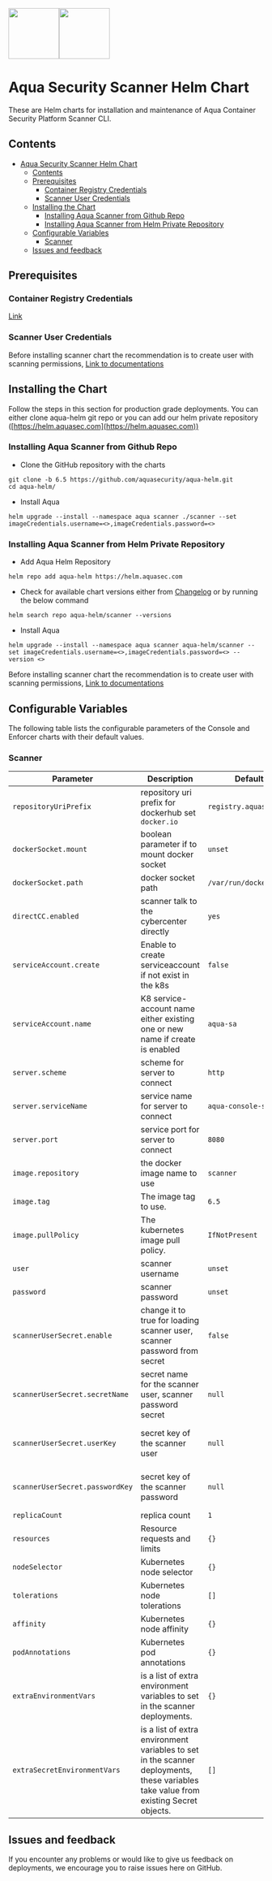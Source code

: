 <img src="https://avatars3.githubusercontent.com/u/12783832?s=200&v=4" height="100" width="100" /><img src="https://avatars3.githubusercontent.com/u/15859888?s=200&v=4" width="100" height="100"/>

# Aqua Security Scanner Helm Chart

These are Helm charts for installation and maintenance of Aqua Container Security Platform Scanner CLI.

## Contents

- [Aqua Security Scanner Helm Chart](#aqua-security-scanner-helm-chart)
  - [Contents](#contents)
  - [Prerequisites](#prerequisites)
    - [Container Registry Credentials](#container-registry-credentials)
    - [Scanner User Credentials](#scanner-user-credentials)
  - [Installing the Chart](#installing-the-chart)
    - [Installing Aqua Scanner from Github Repo](#installing-aqua-scanner-from-github-repo)
    - [Installing Aqua Scanner from Helm Private Repository](#installing-aqua-scanner-from-helm-private-repository)
  - [Configurable Variables](#configurable-variables)
    - [Scanner](#scanner)
  - [Issues and feedback](#issues-and-feedback)

## Prerequisites

### Container Registry Credentials

[Link](../docs/imagepullsecret.md)

### Scanner User Credentials

Before installing scanner chart the recommendation is to create user with scanning permissions, [Link to documentations](https://docs.aquasec.com/docs/add-scanners#section-add-a-scanner-user)

## Installing the Chart
Follow the steps in this section for production grade deployments. You can either clone aqua-helm git repo or you can add our helm private repository ([https://helm.aquasec.com](https://helm.aquasec.com))

### Installing Aqua Scanner from Github Repo

* Clone the GitHub repository with the charts

```shell
git clone -b 6.5 https://github.com/aquasecurity/aqua-helm.git
cd aqua-helm/
```


* Install Aqua

```shell
helm upgrade --install --namespace aqua scanner ./scanner --set imageCredentials.username=<>,imageCredentials.password=<>
```

### Installing Aqua Scanner from Helm Private Repository

* Add Aqua Helm Repository
```shell
helm repo add aqua-helm https://helm.aquasec.com
```

* Check for available chart versions either from [Changelog](./CHANGELOG.md) or by running the below command
```shell
helm search repo aqua-helm/scanner --versions
```

* Install Aqua

```shell
helm upgrade --install --namespace aqua scanner aqua-helm/scanner --set imageCredentials.username=<>,imageCredentials.password=<> --version <>
```


Before installing scanner chart the recommendation is to create user with scanning permissions, [Link to documentations](https://docs.aquasec.com/docs/add-scanners#section-add-a-scanner-user)

## Configurable Variables

The following table lists the configurable parameters of the Console and Enforcer charts with their default values.

### Scanner

Parameter | Description | Default| Mandatory 
--------- | ----------- | ------- | ------- 
`repositoryUriPrefix` | repository uri prefix for dockerhub set `docker.io` | `registry.aquasec.com`| `YES` 
`dockerSocket.mount` | boolean parameter if to mount docker socket | `unset`| `NO` 
`dockerSocket.path` | docker socket path | `/var/run/docker.sock`| `NO` 
`directCC.enabled` | scanner talk to the cybercenter directly | `yes`| `NO` 
`serviceAccount.create` | Enable to create serviceaccount if not exist in the k8s | `false`| `NO`
`serviceAccount.name` | K8 service-account name either existing one or new name if create is enabled | `aqua-sa`  | `YES`
`server.scheme` | scheme for server to connect | `http`| `NO`
`server.serviceName` | service name for server to connect | `aqua-console-svc`| `YES` 
`server.port` | service port for server to connect | `8080`| `YES` 
`image.repository` | the docker image name to use | `scanner`| `YES` 
`image.tag` | The image tag to use. | `6.5`| `YES`
`image.pullPolicy` | The kubernetes image pull policy. | `IfNotPresent`| `NO` 
`user` | scanner username | `unset`| `YES` 
`password` | scanner password | `unset`| `YES` 
`scannerUserSecret.enable` | change it to true for loading scanner user, scanner password from secret | `false` | `YES` <br /> `If password is not declared`
`scannerUserSecret.secretName` | secret name for the scanner user, scanner password secret | `null` | `YES` <br /> `If password is not declared`
`scannerUserSecret.userKey` | secret key of the scanner user | `null` | `YES` <br /> `If password is not declared`
`scannerUserSecret.passwordKey` | secret key of the scanner password | `null` | `YES` <br /> `If password is not declared`
`replicaCount` | replica count | `1`| `NO` 
`resources` |	Resource requests and limits | `{}`| `NO` 
`nodeSelector` |	Kubernetes node selector	| `{}`| `NO`
`tolerations` |	Kubernetes node tolerations	| `[]`| `NO`
`affinity` |	Kubernetes node affinity | `{}`| `NO`
`podAnnotations` | Kubernetes pod annotations | `{}` | `NO`
`extraEnvironmentVars` | is a list of extra environment variables to set in the scanner deployments. | `{}`| `NO`
`extraSecretEnvironmentVars` | is a list of extra environment variables to set in the scanner deployments, these variables take value from existing Secret objects. | `[]`| `NO`
## Issues and feedback

If you encounter any problems or would like to give us feedback on deployments, we encourage you to raise issues here on GitHub.
